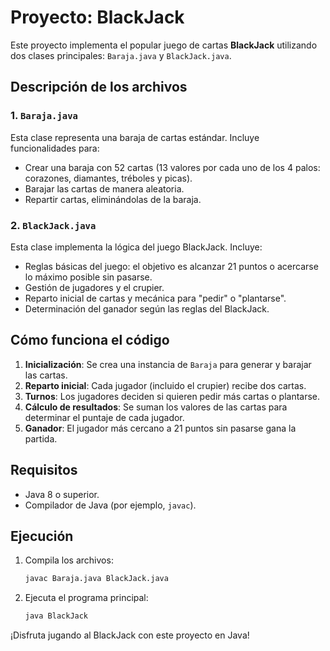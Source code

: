 # Proyecto: BlackJack

Este proyecto implementa el popular juego de cartas **BlackJack** utilizando dos clases principales: `Baraja.java` y `BlackJack.java`.

## Descripción de los archivos

### 1. `Baraja.java`
Esta clase representa una baraja de cartas estándar. Incluye funcionalidades para:
- Crear una baraja con 52 cartas (13 valores por cada uno de los 4 palos: corazones, diamantes, tréboles y picas).
- Barajar las cartas de manera aleatoria.
- Repartir cartas, eliminándolas de la baraja.

### 2. `BlackJack.java`
Esta clase implementa la lógica del juego BlackJack. Incluye:
- Reglas básicas del juego: el objetivo es alcanzar 21 puntos o acercarse lo máximo posible sin pasarse.
- Gestión de jugadores y el crupier.
- Reparto inicial de cartas y mecánica para "pedir" o "plantarse".
- Determinación del ganador según las reglas del BlackJack.

## Cómo funciona el código
1. **Inicialización**: Se crea una instancia de `Baraja` para generar y barajar las cartas.
2. **Reparto inicial**: Cada jugador (incluido el crupier) recibe dos cartas.
3. **Turnos**: Los jugadores deciden si quieren pedir más cartas o plantarse.
4. **Cálculo de resultados**: Se suman los valores de las cartas para determinar el puntaje de cada jugador.
5. **Ganador**: El jugador más cercano a 21 puntos sin pasarse gana la partida.

## Requisitos
- Java 8 o superior.
- Compilador de Java (por ejemplo, `javac`).

## Ejecución
1. Compila los archivos:
	```bash
	javac Baraja.java BlackJack.java
	```
2. Ejecuta el programa principal:
	```bash
	java BlackJack
	```

¡Disfruta jugando al BlackJack con este proyecto en Java!